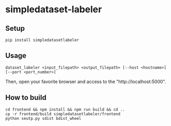 # simpledataset-labeler

## Setup
```
pip install simpledatasetlabeler
```

## Usage
```
dataset_labeler <input_filepath> <output_filepath> [--host <hostname>] [--port <port_number>]
```
Then, open your favorite browser and access to the "http://localhost:5000".

## How to build
```
cd frontend && npm install && npm run build && cd ..
cp -r frontend/build simpledatasetlabeler/frontend
python seutp.py sdist bdist_wheel
```
